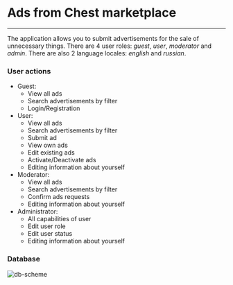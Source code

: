 # Ads from Chest marketplace
___
The application allows you to submit advertisements for the sale of unnecessary things.
There are 4 user roles: *guest*, *user*, *moderator* and *admin*.
There are also 2 language locales: *english* and *russian*.

### User actions
- Guest:
    - View all ads
    - Search advertisements by filter
    - Login/Registration
- User:
    - View all ads
    - Search advertisements by filter
    - Submit ad
    - View own ads
    - Edit existing ads
    - Activate/Deactivate ads
    - Editing information about yourself
- Moderator:
    - View all ads
    - Search advertisements by filter
    - Confirm ads requests
    - Editing information about yourself
- Administrator:
    - All capabilities of user
    - Edit user role
    - Edit user status
    - Editing information about yourself

### Database
![db-scheme](https://i.ibb.co/9GNzp0r/db-scheme.png)